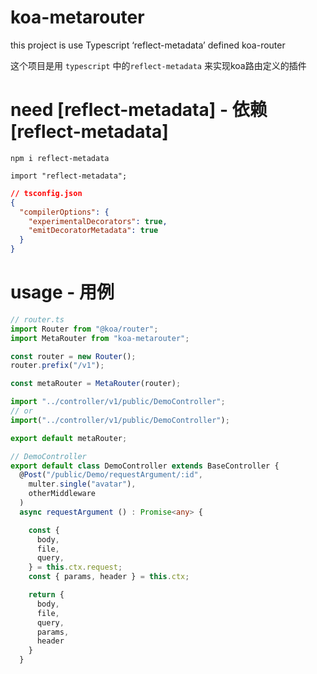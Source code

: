 # koa-metarouter

this project is use Typescript ‘reflect-metadata’ defined koa-router

这个项目是用 `typescript` 中的`reflect-metadata` 来实现koa路由定义的插件

# need [reflect-metadata] - 依赖 [reflect-metadata]

`npm i reflect-metadata`

`import "reflect-metadata";`

```json
// tsconfig.json
{
  "compilerOptions": {
    "experimentalDecorators": true,
    "emitDecoratorMetadata": true
  }
}
```

# usage - 用例

```typescript
// router.ts
import Router from "@koa/router";
import MetaRouter from "koa-metarouter";

const router = new Router();
router.prefix("/v1");

const metaRouter = MetaRouter(router);

import "../controller/v1/public/DemoController";
// or
import("../controller/v1/public/DemoController");

export default metaRouter;

```

```typescript
// DemoController
export default class DemoController extends BaseController {
  @Post("/public/Demo/requestArgument/:id",
    multer.single("avatar"),
    otherMiddleware
  )
  async requestArgument () : Promise<any> {

    const {
      body,
      file,
      query,
    } = this.ctx.request;
    const { params, header } = this.ctx;

    return {
      body,
      file,
      query,
      params,
      header
    }
  }
```